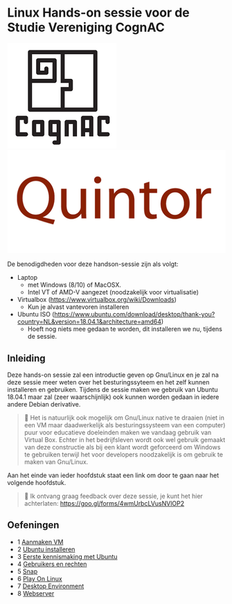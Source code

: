 # Linux Hands-on sessie voor de Studie Vereniging CognAC

 ![](img/svgognac.png) ![](img/quintor.png)

De benodigdheden voor deze handson-sessie zijn als volgt:

- Laptop 
  - met Windows (8/10) of MacOSX.
  - Intel VT of AMD-V aangezet (noodzakelijk voor  virtualisatie)
- Virtualbox (https://www.virtualbox.org/wiki/Downloads) 
  - Kun je alvast vantevoren installeren
- Ubuntu ISO (https://www.ubuntu.com/download/desktop/thank-you?country=NL&version=18.04.1&architecture=amd64)
  - Hoeft nog niets mee gedaan te worden, dit installeren we nu, tijdens de sessie.

## Inleiding

Deze hands-on sessie zal een introductie geven op Gnu/Linux en je zal na deze sessie meer weten over het besturingssyteem en het zelf kunnen installeren en gebruiken. Tijdens de sessie maken we gebruik van Ubuntu 18.04.1 maar zal (zeer waarschijnlijk) ook kunnen worden gedaan in iedere andere Debian derivative. 

> :pushpin: Het is natuurlijk ook mogelijk om Gnu/Linux native te draaien (niet in een VM maar daadwerkelijk als besturingssysteem van een computer) puur voor educatieve doeleinden maken we vandaag gebruik van Virtual Box. Echter in het bedrijfsleven wordt ook wel gebruik gemaakt van deze constructie als bij een klant wordt geforceerd om Windows te gebruiken terwijl het voor developers noodzakelijk is om gebruik te maken van Gnu/Linux.

Aan het einde van ieder hoofdstuk staat een link om door te gaan naar het volgende hoofdstuk.

>  :tomato: Ik ontvang graag feedback over deze sessie, je kunt het hier achterlaten: https://goo.gl/forms/4wmUrbcLVusNVlOP2

## Oefeningen

* 1 [Aanmaken VM](https://github.com/xanvierb/radboud-linux/tree/master/aamaken_vm)
* 2 [Ubuntu installeren](https://github.com/xanvierb/radboud-linux/tree/master/install_ubuntu)
* 3 [Eerste kennismaking met Ubuntu](https://github.com/xanvierb/radboud-linux/tree/master/kennismaking)
* 4 [Gebruikers en rechten](https://github.com/xanvierb/radboud-linux/tree/master/users)
* 5 [Snap](https://github.com/xanvierb/radboud-linux/tree/master/Snap)
* 6 [Play On Linux](https://github.com/xanvierb/radboud-linux/tree/master/playonlinux)
* 7 [Desktop Environment](https://github.com/xanvierb/radboud-linux/tree/master/desktopenv)
* 8 [Webserver](https://github.com/xanvierb/radboud-linux/tree/master/webserver)
